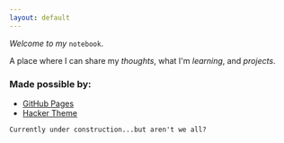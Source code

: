 ```yaml
---
layout: default
---
```

_Welcome to my_ `notebook`.

A place where I can share my _thoughts_, what I'm _learning_, and _projects_.

### Made possible by:
*   [GitHub Pages](https://pages.github.com/)
*   [Hacker Theme](https://github.com/pages-themes/hacker)
```
Currently under construction...but aren't we all?
```
